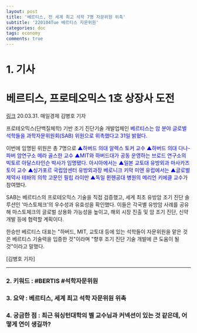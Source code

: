 ```yaml
---
layout: post
title: '베르티스, 전 세계 최고 석학 7명 자문위원 위촉'
subtitle: '220104Tue 베르티스 자문위원'
categories: doc
tags: economy
comments: true
---
```

# 1. 기사

베르티스, 프로테오믹스 1호 상장사 도전
==========
[링크](https://www.mk.co.kr/news/it/view/2020/03/334257/)
20.03.31. 매일경제 김병호 기자   

프로테오믹스(단백질체학) 기반 조기 진단기술 개발업체인 <span style="color:blue">베르티스는 암 분야 글로벌 석학들을 과학자문위원회(SAB) 위원으로 위촉했다고 31일 밝혔다.</span>   

이번에 임명된 위원은 총 7명으로 <span style="color:blue">▲하버드 의대 알렉스 토커 교수 ▲하버드 의대 다나-파버 암연구소 메라 골스한 교수 ▲MIT와 하버드대가 공동 운영하는 브로드 연구소의 빅토르 아달스타인슨 박사가 임명됐다. 아시아에서는 ▲일본 교토대 유방외과 마사카즈 토이 교수 ▲싱가포르 국립암센터 유방외과장 베로니크 키악 미엔 유럽에서는 ▲글로벌 제약사 테바의 의학 고문인 필립 라이만 ▲독일 뮌헨공대 병원의 메리언 키에클 교수</span>가 참여했다.   

SAB는 베르티스의 프로테오믹스 기술을 직접 검증했고, 세계 최초 유방암 조기 진단 솔루션인 '마스토체크'의 우수성과 유효성을 확인했다. 이들은 각국별 유방암 사례를 공유해 마스토체크의 글로벌 상용화 가능성을 높이고, 해외 시장 진출 및 암 조기 진단, 신약 개발 등에 협력할 계획이다.   

한승만 베르티스 대표는 "하버드, MIT, 교토대 등에 있는 석학들이 자문위원을 맡은 것은 베르티스 기술력을 입증한 것"이라며 "향후 조기 진단 기술 개발에 큰 도움이 될 것"이라고 말했다.   

[김병호 기자]    

* * *

### 2. 키워드 : \#BERTIS \#석학자문위원
### 3. 요약 : 베르티스, 세계 최고 석학 자문위원 위촉
### 4. 궁금한 점 : 최근 워싱턴대학의 벨 교수님과 커넥션이 있는 것 같은데, 어떻게 연이 생길까?